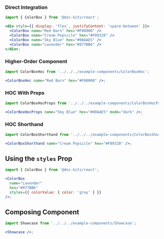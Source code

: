 ### Direct Integration

```jsx noeditor
import { ColorBox } from '@doc-kits/react';

<div style={{ display: 'flex', justifyContent: 'space-between' }}>
  <ColorBox name="Red Barn" hex="#F00000" />
  <ColorBox name="Cream Popsicle" hex="#F09320" />
  <ColorBox name="Sky Blue" hex="#00AAE5" />
  <ColorBox name="Lavender" hex="#977BB6" />
</div>;
```

### Higher-Order Component

```jsx noeditor
import ColorBoxHoc from '../../../example-components/ColorBoxHoc';

<ColorBoxHoc name="Red Barn" hex="#F00000" />;
```

### HOC With Props

```jsx noeditor
import ColorBoxHocProps from '../../../example-components/ColorBoxHocProps';

<ColorBoxHocProps name="Sky Blue" hex="#00AAE5" mode="dark" />;
```

### HOC Shorthand

```jsx noeditor
import ColorBoxShorthand from '../../../example-components/ColorBoxShorthand';

<ColorBoxShorthand name="Cream Popsicle" hex="#F09320" />;
```

## Using the `styles` Prop

```jsx noeditor
import { ColorBox } from '@doc-kits/react';

<ColorBox
  name="Lavender"
  hex="#977BB6"
  styles={{ colorValue: { color: 'gray' } }}
/>;
```

## Composing Component

```jsx noeditor
import Showcase from '../../../example-components/Showcase';

<Showcase />;
```
